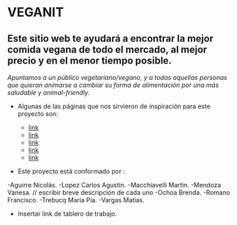 
# VEGANIT

## **Este sitio web te ayudará a encontrar la mejor comida vegana de todo el mercado, al mejor precio y en el menor tiempo posible.**

 *Apuntamos a un público vegetariano/vegano, y a todas aquellas personas que quieran animarse a cambiar su forma de alimentación por una más saludable y animal-friendly.*
 
 * Algunas de las páginas que nos sirvieron de inspiración para este proyecto son:

	- [link](https://notco.com/ar/)
	- [link](https://feliceslasvacas.com/)
	- [link](https://veggieplanet.ca/)
	- [link](https://funnyveggie.com.ar)
	- [link](https://www.vegaffinity.com/tienda-vegana/)

 * Este proyecto está conformado por :

 -Aguirre Nicolás.
 -Lopez Carlos Agustin.
 -Macchiavelli Martin.
 -Mendoza Vanesa.          // escribir breve descripción de cada uno
 -Ochoa Brenda.
 -Romano Francisco.
 -Trebucq María Pía.
 -Vargas Matías.

 * Insertar link de tablero de trabajo.